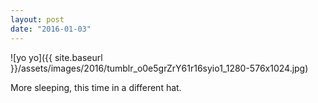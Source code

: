 ```yaml
---
layout: post
date: "2016-01-03"
---
```


![yo yo]({{ site.baseurl }}/assets/images/2016/tumblr_o0e5grZrY61r16syio1_1280-576x1024.jpg)

More sleeping, this time in a different hat.
